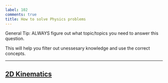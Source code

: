 ```yaml
---
label: 102
comments: true
title: How to solve Physics problems
---
```

General Tip: ALWAYS figure out what topic/topics you need to answer this question. 

This will help you filter out unessesary knowledge and use the correct concepts.

---

## [2D Kinematics](/guides/guides-strats/kin-strats)